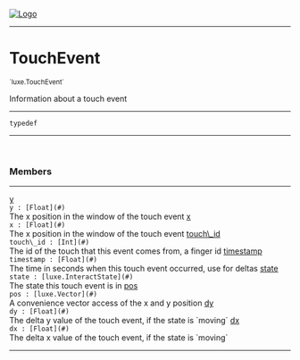 
[![Logo](../../images/logo.png)](../../api/index.html)

---



<h1>TouchEvent</h1>
<small>`luxe.TouchEvent`</small>

Information about a touch event

---

`typedef`


---


&nbsp;
&nbsp;







<h3>Members</h3> <hr/><span class="member apipage">
                <a name="y"><a class="lift" href="#y">y</a></a><div class="clear"></div>
                <code class="signature apipage">y : [Float](#)</code><br/></span>
            <span class="small_desc_flat">The x position in the window of the touch event</span><span class="member apipage">
                <a name="x"><a class="lift" href="#x">x</a></a><div class="clear"></div>
                <code class="signature apipage">x : [Float](#)</code><br/></span>
            <span class="small_desc_flat">The x position in the window of the touch event</span><span class="member apipage">
                <a name="touch_id"><a class="lift" href="#touch_id">touch\_id</a></a><div class="clear"></div>
                <code class="signature apipage">touch\_id : [Int](#)</code><br/></span>
            <span class="small_desc_flat">The id of the touch that this event comes from, a finger id</span><span class="member apipage">
                <a name="timestamp"><a class="lift" href="#timestamp">timestamp</a></a><div class="clear"></div>
                <code class="signature apipage">timestamp : [Float](#)</code><br/></span>
            <span class="small_desc_flat">The time in seconds when this touch event occurred, use for deltas</span><span class="member apipage">
                <a name="state"><a class="lift" href="#state">state</a></a><div class="clear"></div>
                <code class="signature apipage">state : [luxe.InteractState](#)</code><br/></span>
            <span class="small_desc_flat">The state this touch event is in</span><span class="member apipage">
                <a name="pos"><a class="lift" href="#pos">pos</a></a><div class="clear"></div>
                <code class="signature apipage">pos : [luxe.Vector](#)</code><br/></span>
            <span class="small_desc_flat">A convenience vector access of the x and y position</span><span class="member apipage">
                <a name="dy"><a class="lift" href="#dy">dy</a></a><div class="clear"></div>
                <code class="signature apipage">dy : [Float](#)</code><br/></span>
            <span class="small_desc_flat">The delta y value of the touch event, if the state is `moving`</span><span class="member apipage">
                <a name="dx"><a class="lift" href="#dx">dx</a></a><div class="clear"></div>
                <code class="signature apipage">dx : [Float](#)</code><br/></span>
            <span class="small_desc_flat">The delta x value of the touch event, if the state is `moving`</span>








---

&nbsp;
&nbsp;
&nbsp;
&nbsp;